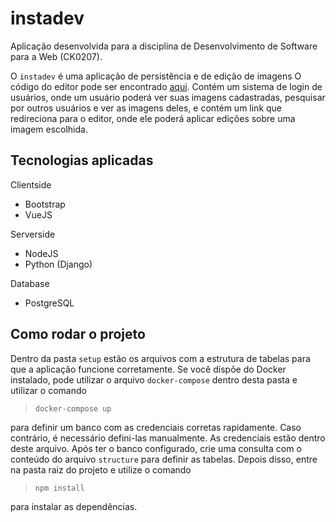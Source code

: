 # instadev

Aplicação desenvolvida para a disciplina de Desenvolvimento de Software para a Web (CK0207).

O `instadev` é uma aplicação de persistência e de edição de imagens O código do editor pode ser encontrado [aqui](https://github.com/Mackirac/photo-web/tree/image-processor). Contém um sistema de login de usuários, onde um usuário poderá ver suas imagens cadastradas, pesquisar por outros usuários e ver as imagens deles, e contém um link que redireciona para o editor, onde ele poderá aplicar edições sobre uma imagem escolhida.

## Tecnologias aplicadas

Clientside
* Bootstrap
* VueJS

Serverside
* NodeJS
* Python (Django)

Database
* PostgreSQL

## Como rodar o projeto
Dentro da pasta `setup` estão os arquivos com a estrutura de tabelas para que a aplicação funcione corretamente. Se você dispõe do Docker instalado, pode utilizar o arquivo `docker-compose` dentro desta pasta e utilizar o comando

>`docker-compose up`

para definir um banco com as credenciais corretas rapidamente. Caso contrário, é necessário defini-las manualmente. As credenciais estão dentro deste arquivo.
Após ter o banco configurado, crie uma consulta com o conteúdo do arquivo `structure` para definir as tabelas.
Depois disso, entre na pasta raiz do projeto e utilize o comando

>`npm install`

para instalar as dependências.